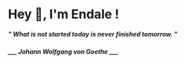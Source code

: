 <h1 title="head"> Hey 👋, I'm Endale !</h1>

**<h5><i>" What is not started today is never finished tomorrow. "</i></h5>**

*<b>___ Johann Wolfgang von Goethe ___</b>*
